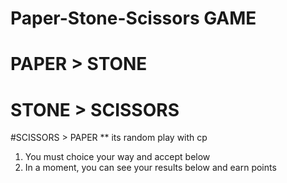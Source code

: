 # Paper-Stone-Scissors GAME
# PAPER > STONE
# STONE > SCISSORS
#SCISSORS > PAPER
** its random play with cp
1. You must choice your way and accept below
2. In a moment, you can see your results below and earn points
